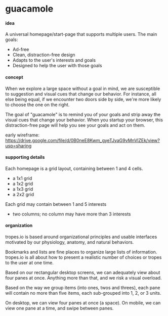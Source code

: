 # guacamole

#### idea

A universal homepage/start-page that supports multiple users. The main goals:
* Ad-free
* Clean, distraction-free design
* Adapts to the user's interests and goals
* Designed to help the user with those goals


#### concept

When we explore a large space without a goal in mind, we are susceptible to suggestion and visual cues that change our behavior. For instance, all else being equal, if we encounter two doors side by side, we're more likely to choose the one on the right.

The goal of "guacamole" is to remind you of your goals and strip away the visual cues that change your behavior. When you startup your browser, this distraction-free page will help you see your goals and act on them.

early wireframe: https://drive.google.com/file/d/0B0neE8Kwm_gyeTJyaG9vMnVlZEk/view?usp=sharing

#### supporting details

Each homepage is a grid layout, containing between 1 and 4 cells.
* a 1x1 grid
* a 1x2 grid
* a 1x3 grid
* a 2x2 grid

Each grid may contain between 1 and 5 interests
* two columns; no column may have more than 3 interests


#### organization

tropes.io is based around organizational principles and usable interfaces motivated by our physiology, anatomy, and natural behaviors.

Bookmarks and lists are fine places to organize large lists of information. tropes.io is all about how to present a realistic number of choices or tropes to the user at one time.

Based on our rectangular desktop screens, we can adequately view about four panes at once. Anything more than that, and we risk a visual overload.

Based on the way we group items (into ones, twos and threes), each pane will contain no more than five items, each sub-grouped into 1, 2, or 3 units.

On desktop, we can view four panes at once (a space).
On mobile, we can view one pane at a time, and swipe between panes.








